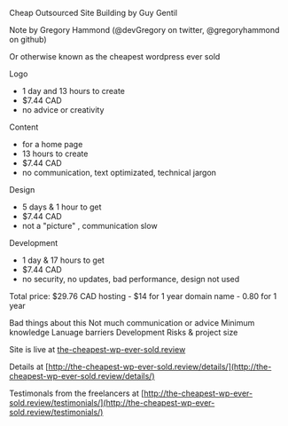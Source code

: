 Cheap Outsourced Site Building by Guy Gentil

Note by Gregory Hammond (@devGregory on twitter, @gregoryhammond on github)

Or otherwise known as the cheapest wordpress ever sold

Logo
- 1 day and 13 hours to create
- $7.44 CAD
- no advice or creativity

Content
- for a home page
- 13 hours to create
- $7.44 CAD
- no communication, text optimizated, technical jargon

Design
- 5 days & 1 hour to get
- $7.44 CAD
- not a "picture" , communication slow

Development
- 1 day & 17 hours to get
- $7.44 CAD
- no security, no updates, bad performance, design not used

Total price: $29.76 CAD
hosting - $14 for 1 year
domain name - 0.80 for 1 year

Bad things about this
Not much communication or advice
Minimum knowledge
Lanuage barriers
Development
Risks & project size

Site is live at [the-cheapest-wp-ever-sold.review](http://the-cheapest-wp-ever-sold.review/)

Details at [http://the-cheapest-wp-ever-sold.review/details/](http://the-cheapest-wp-ever-sold.review/details/)

Testimonals from the freelancers at [http://the-cheapest-wp-ever-sold.review/testimonials/](http://the-cheapest-wp-ever-sold.review/testimonials/)